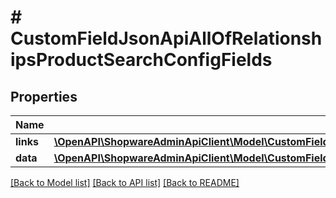 # # CustomFieldJsonApiAllOfRelationshipsProductSearchConfigFields

## Properties

Name | Type | Description | Notes
------------ | ------------- | ------------- | -------------
**links** | [**\OpenAPI\ShopwareAdminApiClient\Model\CustomFieldJsonApiAllOfRelationshipsProductSearchConfigFieldsLinks**](CustomFieldJsonApiAllOfRelationshipsProductSearchConfigFieldsLinks.md) |  | [optional]
**data** | [**\OpenAPI\ShopwareAdminApiClient\Model\CustomFieldJsonApiAllOfRelationshipsProductSearchConfigFieldsData[]**](CustomFieldJsonApiAllOfRelationshipsProductSearchConfigFieldsData.md) |  | [optional]

[[Back to Model list]](../../README.md#models) [[Back to API list]](../../README.md#endpoints) [[Back to README]](../../README.md)
